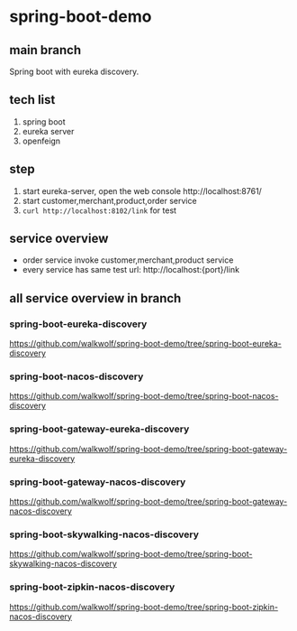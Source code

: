 # spring-boot-demo

## main branch
Spring boot with eureka discovery.

## tech list
1. spring boot
2. eureka server
3. openfeign

## step
1. start eureka-server, open the web console http://localhost:8761/
2. start customer,merchant,product,order service
3. `curl http://localhost:8102/link` for test

## service overview
- order service invoke customer,merchant,product service
- every service has same test url: http://localhost:{port}/link

## all service overview in branch
### spring-boot-eureka-discovery
https://github.com/walkwolf/spring-boot-demo/tree/spring-boot-eureka-discovery

### spring-boot-nacos-discovery
https://github.com/walkwolf/spring-boot-demo/tree/spring-boot-nacos-discovery

### spring-boot-gateway-eureka-discovery
https://github.com/walkwolf/spring-boot-demo/tree/spring-boot-gateway-eureka-discovery

### spring-boot-gateway-nacos-discovery
https://github.com/walkwolf/spring-boot-demo/tree/spring-boot-gateway-nacos-discovery

### spring-boot-skywalking-nacos-discovery
https://github.com/walkwolf/spring-boot-demo/tree/spring-boot-skywalking-nacos-discovery

### spring-boot-zipkin-nacos-discovery
https://github.com/walkwolf/spring-boot-demo/tree/spring-boot-zipkin-nacos-discovery

